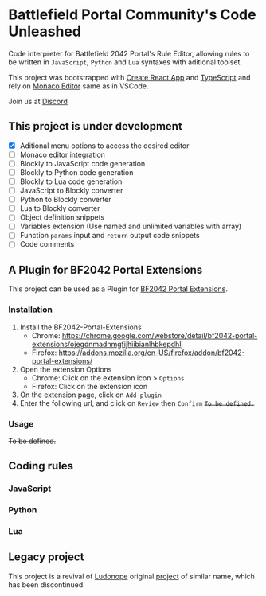 # Battlefield Portal Community's Code Unleashed

Code interpreter for Battlefield 2042 Portal's Rule Editor, allowing rules to be written in `JavaScript`, `Python` and `Lua` syntaxes with aditional toolset.

This project was bootstrapped with [Create React App](https://github.com/facebook/create-react-app) and [TypeScript](https://github.com/microsoft/TypeScript) and rely on [Monaco Editor](https://github.com/Microsoft/monaco-editor) same as in VSCode.

Join us at [Discord](https://discord.gg/VQy2DrVg)

## This project is under development

- [x] Aditional menu options to access the desired editor
- [ ] Monaco editor integration
- [ ] Blockly to JavaScript code generation
- [ ] Blockly to Python code generation
- [ ] Blockly to Lua code generation
- [ ] JavaScript to Blockly converter
- [ ] Python to Blockly converter
- [ ] Lua to Blockly converter
- [ ] Object definition snippets
- [ ] Variables extension (Use named and unlimited variables with array)
- [ ] Function `params` input and `return` output code snippets
- [ ] Code comments 

## A Plugin for BF2042 Portal Extensions

This project can be used as a Plugin for [BF2042 Portal Extensions](https://github.com/LennardF1989/BF2042-Portal-Extensions).

### Installation

1. Install the BF2042-Portal-Extensions
    - Chrome: https://chrome.google.com/webstore/detail/bf2042-portal-extensions/ojegdnmadhmgfijhiibianlhbkepdhlj
    - Firefox: https://addons.mozilla.org/en-US/firefox/addon/bf2042-portal-extensions/
2. Open the extension Options
    - Chrome: Click on the extension icon > `Options`
    - Firefox: Click on the extension icon
3. On the extension page, click on `Add plugin`
4. Enter the following url, and click on `Review` then `Confirm`
  <strike><code>To be defined.</code></strike>
  
### Usage

~~To be defined.~~

## Coding rules

### JavaScript
### Python
### Lua

## Legacy project

This project is a revival of [Ludonope](https://github.com/Ludonope) original [project](https://github.com/Ludonope/BFPortalUnleashed) of similar name, which has been discontinued.
